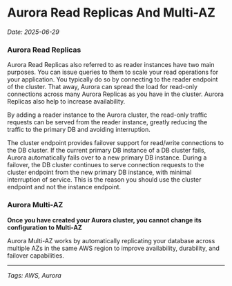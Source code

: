 # Aurora Read Replicas And Multi-AZ

*Date: 2025-06-29*

### Aurora Read Replicas

Aurora Read Replicas also referred to as reader instances have two main purposes. You can issue queries to them to scale your read operations for your application. You typically do so by connecting to the reader endpoint of the cluster. That away, Aurora can spread the load for read-only connections across many Aurora Replicas as you have in the cluster. Aurora Replicas also help to increase availability.

By adding a reader instance to the Aurora cluster, the read-only traffic requests can be served from the reader instance, greatly reducing the traffic to the primary DB and avoiding interruption.

The cluster endpoint provides failover support for read/write connections to the DB cluster. If the current primary DB instance of a DB cluster fails, Aurora automatically fails over to a new primary DB instance. During a failover, the DB cluster continues to serve connection requests to the cluster endpoint from the new primary DB instance, with minimal interruption of service. This is the reason you should use the cluster endpoint and not the instance endpoint.

### Aurora Multi-AZ

**Once you have created your Aurora cluster, you cannot change its configuration to Multi-AZ**

Aurora Multi-AZ works by automatically replicating your database across multiple AZs in the same AWS region to improve availability, durability, and failover capabilities.

---

*Tags: AWS, Aurora*